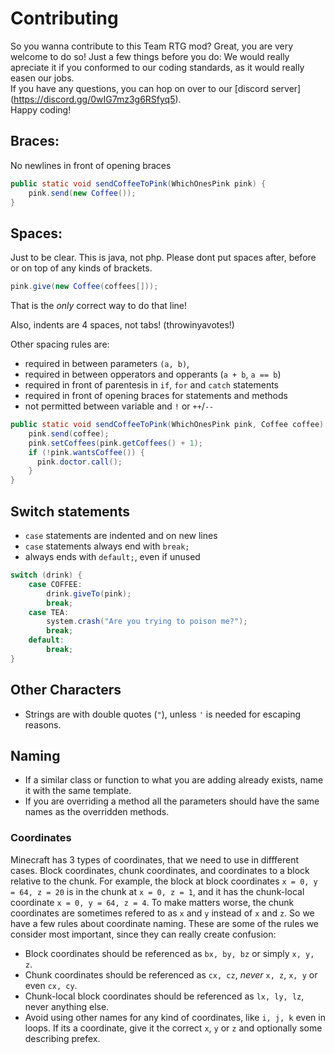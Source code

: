 Contributing
===
So you wanna contribute to this Team RTG mod? Great, you are very welcome to do so! Just a few things before you do: We would really apreciate it if you conformed to our coding standards, as it would really easen our jobs.  
If you have any questions, you can hop on over to our [discord server] (https://discord.gg/0wIG7mz3g6RSfyq5).  
Happy coding!

Braces:
----
No newlines in front of opening braces
``` java
public static void sendCoffeeToPink(WhichOnesPink pink) {
    pink.send(new Coffee());
}
```

Spaces:
----
Just to be clear. This is java, not php. Please dont put spaces after, before or on top of any kinds of brackets.
``` java
pink.give(new Coffee(coffees[]));
```
That is the *only* correct way to do that line!

Also, indents are 4 spaces, not tabs! (throwinyavotes!)

Other spacing rules are: 
 - required in between parameters `(a, b)`,   
 - required in between opperators and opperants (`a + b`, `a == b`)
 - required in front of parentesis in `if`, `for` and `catch` statements
 - required in front of opening braces for statements and methods
 - not permitted between variable and `!` or `++`/`--`
``` java
public static void sendCoffeeToPink(WhichOnesPink pink, Coffee coffee) {
    pink.send(coffee);
    pink.setCoffees(pink.getCoffees() + 1);
    if (!pink.wantsCoffee()) {
      pink.doctor.call();
    }
}
```

Switch statements
----
 - `case` statements are indented and on new lines
 - `case` statements always end with `break;`
 - always ends with `default;`, even if unused
``` java
switch (drink) {
    case COFFEE:
        drink.giveTo(pink);
        break;
    case TEA:
        system.crash("Are you trying to poison me?");
        break;
    default:
        break;
}
```

Other Characters
----
 - Strings are with double quotes (`"`), unless `'` is needed for escaping reasons.

Naming
----
 - If a similar class or function to what you are adding already exists, name it with the same template.
 - If you are overriding a method all the parameters should have the same names as the overridden methods.  

### Coordinates ###
Minecraft has 3 types of coordinates, that we need to use in diffferent cases. Block coordinates, chunk coordinates,
and coordinates to a block relative to the chunk. For example, the block at block coordinates `x = 0, y = 64, z = 20` is in the chunk at `x = 0, z = 1`, and it has the chunk-local coordinate `x = 0, y = 64, z = 4`. To make matters worse, the chunk coordinates are sometimes refered to as `x` and `y` instead of `x` and `z`. So we have a few rules about coordinate naming. These are some of the rules we consider most important, since they can really create confusion:
 - Block coordinates should be referenced as `bx, by, bz` or simply `x, y, z`.
 - Chunk coordinates should be referenced as `cx, cz`, _never_ `x, z`, `x, y` or even `cx, cy`. 
 - Chunk-local block coordinates should be referenced as `lx, ly, lz`, never anything else.
 - Avoid using other names for any kind of coordinates, like `i, j, k` even in loops. If its a coordinate, give it the correct `x`, `y` or `z` and optionally some describing prefex.
